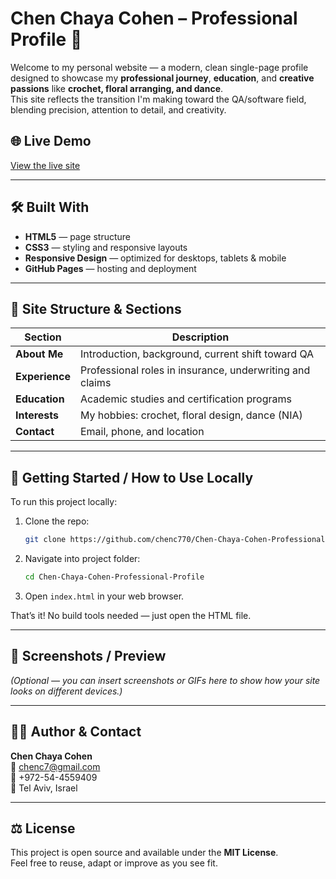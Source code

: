 # Chen Chaya Cohen – Professional Profile 🌸

Welcome to my personal website — a modern, clean single-page profile designed to showcase my **professional journey**, **education**, and **creative passions** like **crochet, floral arranging, and dance**.  
This site reflects the transition I'm making toward the QA/software field, blending precision, attention to detail, and creativity.

## 🌐 Live Demo
[View the live site](https://chenc770.github.io/Chen-Chaya-Cohen-Professional-Profile/)  

---

## 🛠️ Built With
- **HTML5** — page structure  
- **CSS3** — styling and responsive layouts  
- **Responsive Design** — optimized for desktops, tablets & mobile  
- **GitHub Pages** — hosting and deployment  

---

## 📂 Site Structure & Sections

| Section        | Description |
|----------------|-------------|
| **About Me**   | Introduction, background, current shift toward QA |
| **Experience** | Professional roles in insurance, underwriting and claims |
| **Education**  | Academic studies and certification programs |
| **Interests**  | My hobbies: crochet, floral design, dance (NIA) |
| **Contact**    | Email, phone, and location |

---

## 🚀 Getting Started / How to Use Locally

To run this project locally:

1. Clone the repo:
    ```bash
    git clone https://github.com/chenc770/Chen-Chaya-Cohen-Professional-Profile.git
    ```
2. Navigate into project folder:
    ```bash
    cd Chen-Chaya-Cohen-Professional-Profile
    ```
3. Open `index.html` in your web browser.

That’s it! No build tools needed — just open the HTML file.

---

## 📸 Screenshots / Preview

*(Optional — you can insert screenshots or GIFs here to show how your site looks on different devices.)*

---

## 👩‍💻 Author & Contact

**Chen Chaya Cohen**  
📧 [chenc7@gmail.com](mailto:chenc7@gmail.com)  
📱 +972-54-4559409  
📍 Tel Aviv, Israel  

---

## ⚖️ License

This project is open source and available under the **MIT License**.  
Feel free to reuse, adapt or improve as you see fit.
